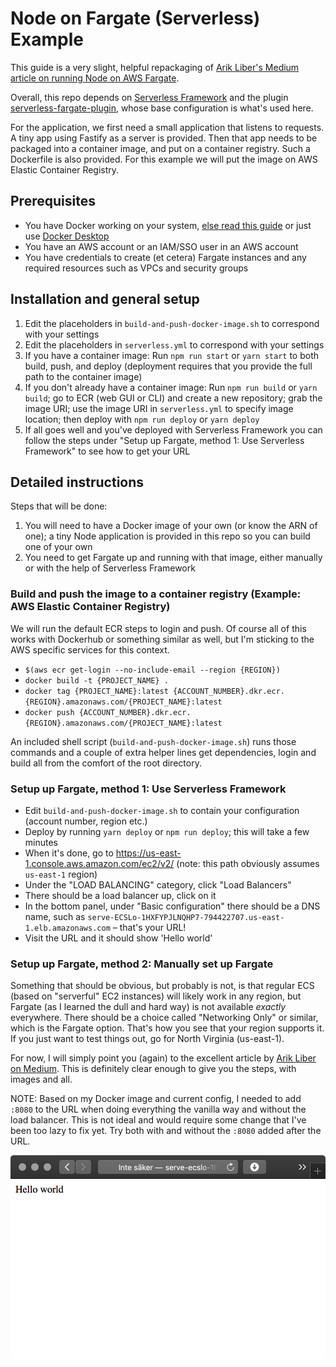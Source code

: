 # Node on Fargate (Serverless) Example

This guide is a very slight, helpful repackaging of [Arik Liber's Medium article on running Node on AWS Fargate](https://medium.com/@ariklevliber/aws-fargate-from-start-to-finish-for-a-nodejs-app-9a0e5fbf6361).

Overall, this repo depends on [Serverless Framework](https://www.serverless.com) and the plugin [serverless-fargate-plugin](https://www.npmjs.com/package/serverless-fargate-plugin), whose base configuration is what's used here.

For the application, we first need a small application that listens to requests. A tiny app using Fastify as a server is provided. Then that app needs to be packaged into a container image, and put on a container registry. Such a Dockerfile is also provided. For this example we will put the image on AWS Elastic Container Registry.

## Prerequisites

- You have Docker working on your system, [else read this guide](https://docs.docker.com/install/) or just use [Docker Desktop](https://www.docker.com/products/docker-desktop)
- You have an AWS account or an IAM/SSO user in an AWS account
- You have credentials to create (et cetera) Fargate instances and any required resources such as VPCs and security groups

## Installation and general setup

1. Edit the placeholders in `build-and-push-docker-image.sh` to correspond with your settings
2. Edit the placeholders in `serverless.yml` to correspond with your settings
3. If you have a container image: Run `npm run start` or `yarn start` to both build, push, and deploy (deployment requires that you provide the full path to the container image)
4. If you don't already have a container image: Run `npm run build` or `yarn build`; go to ECR (web GUI or CLI) and create a new repository; grab the image URI; use the image URI in `serverless.yml` to specify image location; then deploy with `npm run deploy` or `yarn deploy`
5. If all goes well and you've deployed with Serverless Framework you can follow the steps under "Setup up Fargate, method 1: Use Serverless Framework" to see how to get your URL

## Detailed instructions

Steps that will be done:

1. You will need to have a Docker image of your own (or know the ARN of one); a tiny Node application is provided in this repo so you can build one of your own
2. You need to get Fargate up and running with that image, either manually or with the help of Serverless Framework

### Build and push the image to a container registry (Example: AWS Elastic Container Registry)

We will run the default ECR steps to login and push. Of course all of this works with Dockerhub or something similar as well, but I'm sticking to the AWS specific services for this context.

- `$(aws ecr get-login --no-include-email --region {REGION})`
- `docker build -t {PROJECT_NAME} .`
- `docker tag {PROJECT_NAME}:latest {ACCOUNT_NUMBER}.dkr.ecr.{REGION}.amazonaws.com/{PROJECT_NAME}:latest`
- `docker push {ACCOUNT_NUMBER}.dkr.ecr.{REGION}.amazonaws.com/{PROJECT_NAME}:latest`

An included shell script (`build-and-push-docker-image.sh`) runs those commands and a couple of extra helper lines get dependencies, login and build all from the comfort of the root directory.

### Setup up Fargate, method 1: Use Serverless Framework

- Edit `build-and-push-docker-image.sh` to contain your configuration (account number, region etc.)
- Deploy by running `yarn deploy` or `npm run deploy`; this will take a few minutes
- When it's done, go to https://us-east-1.console.aws.amazon.com/ec2/v2/ (note: this path obviously assumes `us-east-1` region)
- Under the "LOAD BALANCING" category, click "Load Balancers"
- There should be a load balancer up, click on it
- In the bottom panel, under "Basic configuration" there should be a DNS name, such as `serve-ECSLo-1HXFYPJLNQHP7-794422707.us-east-1.elb.amazonaws.com` – that's your URL!
- Visit the URL and it should show 'Hello world'

### Setup up Fargate, method 2: Manually set up Fargate

Something that should be obvious, but probably is not, is that regular ECS (based on "serverful" EC2 instances) will likely work in any region, but Fargate (as I learned the dull and hard way) is not available _exactly_ everywhere. There should be a choice called "Networking Only" or similar, which is the Fargate option. That's how you see that your region supports it. If you just want to test things out, go for North Virginia (us-east-1).

For now, I will simply point you (again) to the excellent article by [Arik Liber on Medium](https://medium.com/@ariklevliber/aws-fargate-from-start-to-finish-for-a-nodejs-app-9a0e5fbf6361). This is definitely clear enough to give you the steps, with images and all.

NOTE: Based on my Docker image and current config, I needed to add `:8080` to the URL when doing everything the vanilla way and without the load balancer. This is not ideal and would require some change that I've been too lazy to fix yet. Try both with and without the `:8080` added after the URL.

![Live Node webserver on Fargate](live-hello-world.png)
